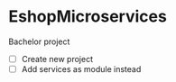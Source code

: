 # EshopMicroservices
Bachelor project


- [ ] Create new project
- [ ] Add services as module instead